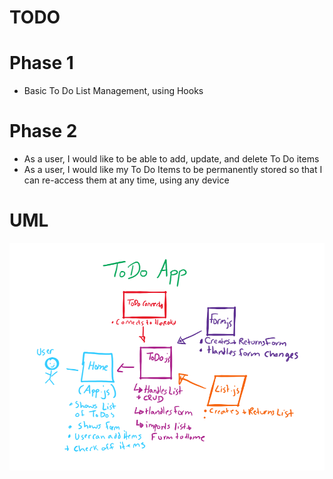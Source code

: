 # TODO 

# Phase 1
* Basic To Do List Management, using Hooks

# Phase 2 
* As a user, I would like to be able to add, update, and delete To Do items
* As a user, I would like my To Do Items to be permanently stored so that I can re-access them at any time, using any device

# UML 

![UML](assets/todoUML.png)